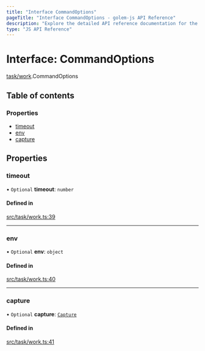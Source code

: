 ```yaml
---
title: "Interface CommandOptions"
pageTitle: "Interface CommandOptions - golem-js API Reference"
description: "Explore the detailed API reference documentation for the Interface CommandOptions within the golem-js SDK for the Golem Network."
type: "JS API Reference"
---
```

# Interface: CommandOptions

[task/work](../modules/task_work).CommandOptions

## Table of contents

### Properties

- [timeout](task_work.CommandOptions#timeout)
- [env](task_work.CommandOptions#env)
- [capture](task_work.CommandOptions#capture)

## Properties

### timeout

• `Optional` **timeout**: `number`

#### Defined in

[src/task/work.ts:39](https://github.com/golemfactory/golem-js/blob/c827e77/src/task/work.ts#L39)

___

### env

• `Optional` **env**: `object`

#### Defined in

[src/task/work.ts:40](https://github.com/golemfactory/golem-js/blob/c827e77/src/task/work.ts#L40)

___

### capture

• `Optional` **capture**: [`Capture`](../modules/script_command#capture)

#### Defined in

[src/task/work.ts:41](https://github.com/golemfactory/golem-js/blob/c827e77/src/task/work.ts#L41)
